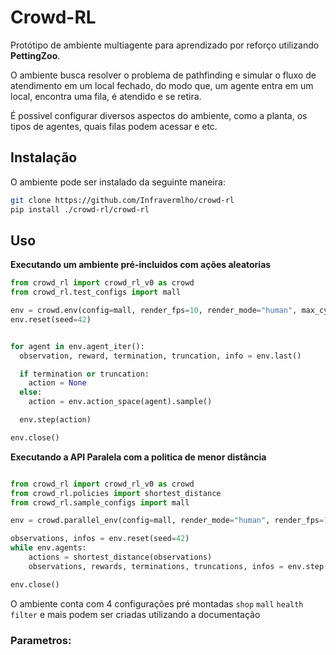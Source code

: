 # Crowd-RL
Protótipo de ambiente multiagente para aprendizado por reforço utilizando **PettingZoo**.

O ambiente busca resolver o problema de pathfinding e simular o fluxo de atendimento em um local fechado, do modo que, um agente entra em um local, encontra uma fila, é atendido e se retira.

É possivel configurar diversos aspectos do ambiente, como a planta, os tipos de agentes, quais filas podem acessar e etc.


## Instalação
O ambiente pode ser instalado da seguinte maneira:
```bash
git clone https://github.com/Infravermlho/crowd-rl
pip install ./crowd-rl/crowd-rl
```
## Uso
**Executando um ambiente pré-incluidos com ações aleatorias**
```python
from crowd_rl import crowd_rl_v0 as crowd
from crowd_rl.test_configs import mall

env = crowd.env(config=mall, render_fps=10, render_mode="human", max_cycles=900)
env.reset(seed=42)


for agent in env.agent_iter():
  observation, reward, termination, truncation, info = env.last()

  if termination or truncation:
    action = None
  else:
    action = env.action_space(agent).sample()

  env.step(action)

env.close()
```
**Executando a API Paralela com a politica de menor distância**
```python

from crowd_rl import crowd_rl_v0 as crowd
from crowd_rl.policies import shortest_distance
from crowd_rl.sample_configs import mall

env = crowd.parallel_env(config=mall, render_mode="human", render_fps=12)

observations, infos = env.reset(seed=42)
while env.agents:
    actions = shortest_distance(observations)
    observations, rewards, terminations, truncations, infos = env.step(actions)

env.close()
```
O ambiente conta com 4 configurações pré montadas `shop` `mall` `health` `filter` e mais podem ser criadas utilizando a documentação

### Parametros:
